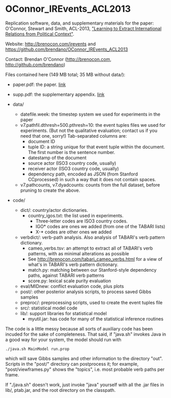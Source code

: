OConnor_IREvents_ACL2013
========================

Replication software, data, and supplementary materials for the paper: O'Connor, Stewart and Smith, ACL-2013, ["Learning to Extract International Relations from Political Context"](http://brenocon.com/oconnor+stewart+smith.irevents.acl2013.pdf).

Website: http://brenocon.com/irevents and
https://github.com/brendano/OConnor_IREvents_ACL2013

Contact: Brendan O'Connor (http://brenocon.com, http://github.com/brendano)

Files contained here (149 MB total; 35 MB without data/):

- paper.pdf: the paper.  [link](http://brenocon.com/oconnor+stewart+smith.irevents.acl2013.pdf)
- supp.pdf: the supplementary appendix.  [link](http://brenocon.com/irevents/supp.pdf)

- data/
  - datefile.week: the timestep system we used for experiments in the paper
  - v7.pathfil.dthresh=500.pthresh=10: the event tuples files we used for
    experiments.  (But not the qualitative evaluation; contact us if you need
    that one, sorry!)  Tab-separated columns are:
      - document ID
      - tuple ID: a string unique for that event tuple within the document. The
        first number is the sentence number.
      - datestamp of the document
      - source actor (ISO3 country code, usually)
      - receiver actor (ISO3 country code, usually)
      - dependency path, encoded as JSON (from Stanford CCprocessed)
        in such a way that it does not contain spaces.
  - v7.pathcounts, v7.dyadcounts: counts from the full dataset, before pruning
    to create the above.

- code/
  - dict/: country/actor dictionaries.
      - country_igos.txt: the list used in experiments.
          - Three-letter codes are ISO3 country codes.
          - IGO* codes are ones we added (from one of the TABARI lists)
          - X-* codes are other ones we added
  - verbdict/: verb-path analysis. Also analysis of TABARI's verb pattern dictionary.
      - cameo_verbs.tsv: an attempt to extract all of TABARI's verb patterns,
        with as minimal alterations as possible
      - See http://brenocon.com/tabari_cameo_verbs.html for a view of what's in
        TABARI's verb pattern dictionary.
      - match.py: matching between our Stanford-style dependency paths, against
        TABARI verb patterns
      - score.py: lexical scale purity evaluation
  - eval/MIDnew: conflict evaluation code, plus plots
  - post/: other posterior analysis scripts, to process saved Gibbs samples
  - preproc/: preprocessing scripts, used to create the event tuples file
  - src/: statistical model code
  - lib/: support libraries for statistical model
      - myutil.jar: has code for many of the statistical inference routines

The code is a little messy because all sorts of auxiliary code has been incuded
for the sake of completeness.  That said, if "java.sh" invokes Java in a good
way for your system, the model should run with

    ./java.sh MainModel run.prop

which will save Gibbs samples and other information to the directory "out".
Scripts in the "post/" directory can postprocess it; for example,
"post/viewframes.py" shows the "topics", i.e. most probable verb paths per
frame.

If "./java.sh" doesn't work, just invoke "java" yourself with all the .jar
files in lib/, ptab.jar, and the root directory on the classpath.

